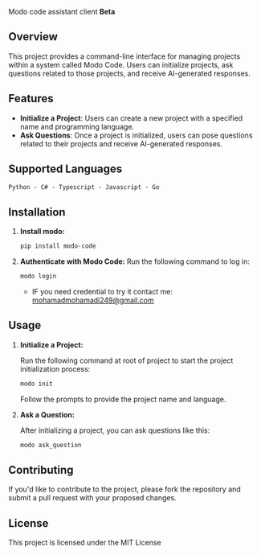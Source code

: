 Modo code assistant client **Beta**


## Overview

This project provides a command-line interface for managing projects within a system called Modo Code. Users can initialize projects, ask questions 
related to those projects, and receive AI-generated responses.

## Features

- **Initialize a Project**: Users can create a new project with a specified name and programming language.
- **Ask Questions**: Once a project is initialized, users can pose questions related to their projects and receive AI-generated responses.

## Supported Languages
``` Python - C# - Typescript - Javascript - Go ```


## Installation


1. **Install modo:**

   ```bash
   pip install modo-code
   ```

2. **Authenticate with Modo Code:**
   Run the following command to log in:

   ```bash
   modo login
   ```

   * IF you need credential to try it contact me: mohamadmohamadi249@gmail.com

## Usage

1. **Initialize a Project:**

   Run the following command at root of project to start the project initialization process:

   ```bash
   modo init
   ```

   Follow the prompts to provide the project name and language.

2. **Ask a Question:**

   After initializing a project, you can ask questions like this:

   ```bash
   modo ask_question
   ```

## Contributing

If you'd like to contribute to the project, please fork the repository and submit a pull request with your proposed changes.

## License

This project is licensed under the MIT License
